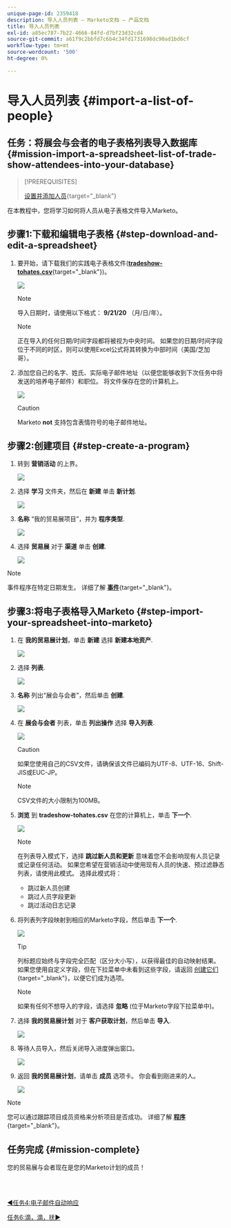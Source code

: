 ```yaml
---
unique-page-id: 2359418
description: 导入人员列表 — Marketo文档 — 产品文档
title: 导入人员列表
exl-id: a85ec787-7b22-4666-84fd-d7bf23d32cd4
source-git-commit: a61f9c2bbfd7c6b4c34fd1731698dc90ad1bd6cf
workflow-type: tm+mt
source-wordcount: '500'
ht-degree: 0%

---
```


# 导入人员列表 {#import-a-list-of-people}

## 任务：将展会与会者的电子表格列表导入数据库 {#mission-import-a-spreadsheet-list-of-trade-show-attendees-into-your-database}

>[!PREREQUISITES]
>
>[设置并添加人员](/help/marketo/getting-started/quick-wins/get-set-up-and-add-a-person.md){target=&quot;_blank&quot;}

在本教程中，您将学习如何将人员从电子表格文件导入Marketo。

## 步骤1:下载和编辑电子表格 {#step-download-and-edit-a-spreadsheet}

1. 要开始，请下载我们的实践电子表格文件([**tradeshow-tohates.csv**](/help/marketo/getting-started/assets/tradeshow-attendees.csv){target=&quot;_blank&quot;})。

   ![](assets/import-a-list-of-people-1.png)

   >[!NOTE]
   >
   >导入日期时，请使用以下格式： **9/21/20** （月/日/年）。

   >[!NOTE]
   >
   >正在导入的任何日期/时间字段都将被视为中央时间。 如果您的日期/时间字段位于不同的时区，则可以使用Excel公式将其转换为中部时间（美国/芝加哥）。

1. 添加您自己的名字、姓氏、实际电子邮件地址（以便您能够收到下次任务中将发送的培养电子邮件）和职位。 将文件保存在您的计算机上。

   ![](assets/import-a-list-of-people-2.png)

   >[!CAUTION]
   >
   >Marketo **not** 支持包含表情符号的电子邮件地址。

## 步骤2:创建项目 {#step-create-a-program}

1. 转到 **营销活动** 的上界。

   ![](assets/import-a-list-of-people-3.png)

1. 选择 **学习** 文件夹，然后在 **新建** 单击 **新计划**.

   ![](assets/import-a-list-of-people-4.png)

1. **名称** “我的贸易展项目”，并为 **程序类型**.

   ![](assets/import-a-list-of-people-5.png)

1. 选择 **贸易展** 对于 **渠道** 单击 **创建**.

   ![](assets/import-a-list-of-people-6.png)

>[!NOTE]
>
>事件程序在特定日期发生。 详细了解 [**事件**](/help/marketo/product-docs/demand-generation/events/understanding-events/understanding-event-programs.md){target=&quot;_blank&quot;}。

## 步骤3:将电子表格导入Marketo {#step-import-your-spreadsheet-into-marketo}

1. 在 **我的贸易展计划**，单击 **新建** 选择 **新建本地资产**.

   ![](assets/import-a-list-of-people-7.png)

1. 选择 **列表**.

   ![](assets/import-a-list-of-people-8.png)

1. **名称** 列出“展会与会者”，然后单击 **创建**.

   ![](assets/import-a-list-of-people-9.png)

1. 在 **展会与会者** 列表，单击 **列出操作** 选择 **导入列表**.

   ![](assets/import-a-list-of-people-10.png)

   >[!CAUTION]
   >
   >如果您使用自己的CSV文件，请确保该文件已编码为UTF-8、UTF-16、Shift-JIS或EUC-JP。

   >[!NOTE]
   >
   >CSV文件的大小限制为100MB。

1. **浏览** 到 **tradeshow-tohates.csv** 在您的计算机上，单击 **下一个**.

   ![](assets/import-a-list-of-people-11.png)

   >[!NOTE]
   >
   >在列表导入模式下，选择 **跳过新人员和更新** 意味着您不会影响现有人员记录或记录任何活动。 如果您希望在营销活动中使用现有人员的快速、预过滤静态列表，请使用此模式。 选择此模式将：
   >
   > * 跳过新人员创建
   > * 跳过人员字段更新
   > * 跳过活动日志记录


1. 将列表列字段映射到相应的Marketo字段，然后单击 **下一个**.

   ![](assets/import-a-list-of-people-12.png)

   >[!TIP]
   >
   >列标题应始终与字段完全匹配（区分大小写），以获得最佳的自动映射结果。 如果您使用自定义字段，但在下拉菜单中未看到这些字段，请返回 [创建它们](/help/marketo/product-docs/administration/field-management/create-a-custom-field-in-marketo.md){target=&quot;_blank&quot;}，以便它们成为选项。

   >[!NOTE]
   >
   >如果有任何不想导入的字段，请选择 **忽略** (位于Marketo字段下拉菜单中)。

1. 选择 **我的贸易展计划** 对于 **客户获取计划**，然后单击 **导入**.

   ![](assets/import-a-list-of-people-13.png)

1. 等待人员导入，然后关闭导入进度弹出窗口。

   ![](assets/import-a-list-of-people-14.png)

1. 返回 **我的贸易展计划**，请单击 **成员** 选项卡。 你会看到刚进来的人。

   ![](assets/import-a-list-of-people-15.png)

>[!NOTE]
>
>您可以通过跟踪项目成员资格来分析项目是否成功。 详细了解 [**程序**](/help/marketo/product-docs/core-marketo-concepts/programs/creating-programs/understanding-programs.md){target=&quot;_blank&quot;}。

## 任务完成 {#mission-complete}

您的贸易展与会者现在是您的Marketo计划的成员！

<br> 

[◄任务4:电子邮件自动响应](/help/marketo/getting-started/quick-wins/email-auto-response.md)

[任务6:滴，滴，抚►](/help/marketo/getting-started/quick-wins/drip-drip-nurture.md)
